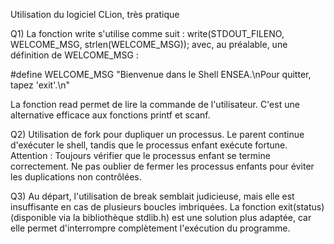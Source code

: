 Utilisation du logiciel CLion, très pratique

Q1)
La fonction write s'utilise comme suit :
write(STDOUT_FILENO, WELCOME_MSG, strlen(WELCOME_MSG));
avec, au préalable, une définition de WELCOME_MSG :

#define WELCOME_MSG "Bienvenue dans le Shell ENSEA.\nPour quitter, tapez 'exit'.\n"

La fonction read permet de lire la commande de l'utilisateur.
C'est une alternative efficace aux fonctions printf et scanf.

Q2)
Utilisation de fork pour dupliquer un processus. Le parent continue d'exécuter le shell, tandis que le processus enfant exécute fortune.
Attention :
     Toujours vérifier que le processus enfant se termine correctement.
     Ne pas oublier de fermer les processus enfants pour éviter les duplications non contrôlées.

Q3)
Au départ, l'utilisation de break semblait judicieuse, mais elle est insuffisante en cas de plusieurs boucles imbriquées.
La fonction exit(status) (disponible via la bibliothèque stdlib.h) est une solution plus adaptée, car elle permet d'interrompre complètement l'exécution du programme.
